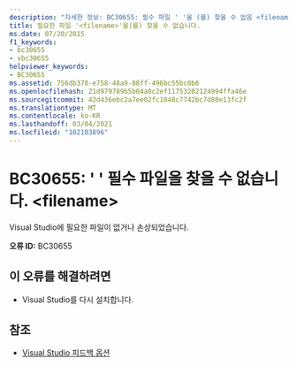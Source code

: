 ```yaml
---
description: "자세한 정보: BC30655: 필수 파일 ' '을 (를) 찾을 수 없음 <filename>"
title: 필요한 파일 '<filename>'을(를) 찾을 수 없습니다.
ms.date: 07/20/2015
f1_keywords:
- bc30655
- vbc30655
helpviewer_keywords:
- BC30655
ms.assetid: 756db378-e758-48a9-88ff-496bc55bc0b6
ms.openlocfilehash: 21d979789b5b04a0c2ef11753202124994ffa46e
ms.sourcegitcommit: 42d436ebc2a7ee02fc1848c7742bc7d80e13fc2f
ms.translationtype: MT
ms.contentlocale: ko-KR
ms.lasthandoff: 03/04/2021
ms.locfileid: "102103896"
---
```

# <a name="bc30655-unable-to-find-required-file-filename"></a>BC30655: ' ' 필수 파일을 찾을 수 없습니다. \<filename>

Visual Studio에 필요한 파일이 없거나 손상되었습니다.

 **오류 ID:** BC30655

## <a name="to-correct-this-error"></a>이 오류를 해결하려면

- Visual Studio를 다시 설치합니다.

## <a name="see-also"></a>참조

- [Visual Studio 피드백 옵션](/visualstudio/ide/feedback-options)

